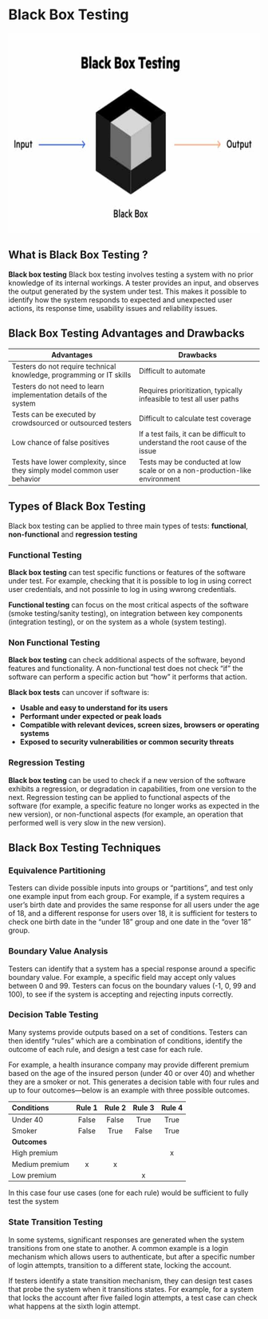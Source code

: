 # Black Box Testing 

<img src="https://github.com/ELMehdiNaor/The-Complete-2022-Software-Testing-Bootcamp/blob/main/6-%20Black%20Box%20Test%20Techniques/Images/Black_Box.png" width="600" height="400">

## What is Black Box Testing ?
**Black box testing** Black box testing involves testing a system with no prior knowledge of its internal workings. 
A tester provides an input, and observes the output generated by the system under test.
This makes it possible to identify how the system responds to expected and unexpected user actions, its response time, usability issues and reliability issues.

## Black Box Testing Advantages and Drawbacks
|  Advantages  |  Drawbacks  |
|  ----------  |  -----------| 
|Testers do not require technical knowledge, programming or IT skills|Difficult to automate|
|Testers do not need to learn implementation details of the system|Requires prioritization, typically infeasible to test all user paths|
|Tests can be executed by crowdsourced or outsourced testers|Difficult to calculate test coverage|
|Low chance of false positives|If a test fails, it can be difficult to understand the root cause of the issue| 
|Tests have lower complexity, since they simply model common user behavior|Tests may be conducted at low scale or on a non-production-like environment|

## Types of Black Box Testing
Black box testing can be applied to three main types of tests: **functional**, **non-functional** and **regression testing**

### Functional Testing
**Black box testing** can test specific functions or features of the software under test. For example, checking that it is possible to log in using correct user credentials, and not possinle to log in using wwrong credentials.

**Functional testing** can focus on the most critical aspects of the software (smoke testing/sanity testing),  on integration between key components (integration testing), or on the system as a whole (system testing). 

### Non Functional Testing
**Black box testing** can check additional aspects of the software, beyond features and functionality.  A non-functional test does not check “if” the software can perform a specific action but “how” it performs that action.

**Black box tests** can uncover if software is:
- **Usable and easy to understand for its users**
- **Performant under expected or peak loads**
- **Compatible with relevant devices, screen sizes, browsers or operating systems**
- **Exposed to security vulnerabilities or common security threats**

### Regression Testing
**Black box testing** can be used to check if a new version of the software exhibits a regression, or degradation in capabilities, from one version to the next. Regression testing can be applied to functional aspects of the software (for example, a specific feature no longer works as expected in the new version), or non-functional aspects (for example, an operation that performed well is very slow in the new version).

## Black Box Testing Techniques
### Equivalence Partitioning
Testers can divide possible inputs into groups or “partitions”, and test only one example input from each group. For example, if a system requires a user’s birth date and provides the same response for all users under the age of 18, and a different response for users over 18, it is sufficient for testers to check one birth date in the “under 18” group and one date in the “over 18” group.

### Boundary Value Analysis
Testers can identify that a system has a special response around a specific boundary value. For example, a specific field may accept only values between 0 and 99. Testers can focus on the boundary values (-1, 0, 99 and 100), to see if the system is accepting and rejecting inputs correctly.

### Decision Table Testing
Many systems provide outputs based on a set of conditions. Testers can then identify “rules” which are a combination of conditions, identify the outcome of each rule, and design a test case for each rule.

For example, a health insurance company may provide different premium based on the age of the insured person (under 40 or over 40) and whether they are a smoker or not. This generates a decision table with four rules and up to four outcomes—below is an example with three possible outcomes.

|  Conditions  | Rule 1 | Rule 2 | Rule 3 | Rule 4 | 
|  :--------   | :----: | :----: | :----: | :----: |
| Under 40 | False | False | True | True |
| Smoker | False | True | False | True | 
| **Outcomes** |    |    |    |    | 
| High premium |    |    |    |  x  | 
| Medium premium |  x  |  x  |    |    | 
| Low premium |    |    |  x  |    |  

In this case four use cases (one for each rule) would be sufficient to fully test the system

### State Transition Testing
In some systems, significant responses are generated when the system transitions from one state to another. A common example is a login mechanism which allows users to authenticate, but after a specific number of login attempts, transition to a different state, locking the account.

If testers identify a state transition mechanism, they can design test cases that probe the system when it transitions states. For example, for a system that locks the account after five failed login attempts, a test case can check what happens at the sixth login attempt.
